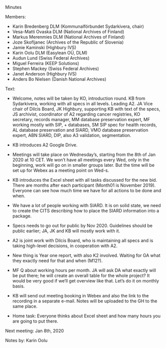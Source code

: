 Minutes

Members: 

- Karin Bredenberg DLM (Kommunalförbundet Sydarkivera, chair)
- Vesa-Matti Ovaska DLM (National Archives of Finland)
- Markus Merenmies DLM (National Archives of Finland)
- Joze Skofljanec (Archives of the Republic of Slovenia)
- Jamie Kaminski (Highbury IVS)
- Karin Oolu DLM (Easylean OÜ, DLM)
- Audun Lund (Swiss Federal Archives)
- Miguel Ferreira (KEEP Solutions)
- Stephen Mackey (Swiss Federal Archives)
- Janet Anderson (Highbury IVS)
- Anders Bo Nielsen (Danish National Archives)

Text:

- Welcome, notes will be taken by KO, introduction round. KB from Sydarkivera, working with all specs in all levels. Leading A2. JA Vice chair of Dilcis Board, JK Highbury, supporting KB with text of the specs, JS archivist, coordinator of A2 regarding cancer registries, KO secretary, records manager, MM database preservation expert, MF working mostly with SIP, + databases, SM SIP spec for health records, AL database preservation and SIARD, VMO database preservation expert, ABN SIARD, DIP, also A3 validation, segmentation.

- KB introduces A2 Google Drive.

- Meetings will take place on Wednesday’s, starting from the 8th of Jan 2020 at 10 CET. We won’t have all meetings every Wed, only in the beginning, work will go on in smaller groups later. But the time will be set up for Webex as a meeting point on Wed-s.  

- KB introduces the Excel sheet with all tasks discussed for the new bid. There are months after each participant (Month01 is November 2019). Everyone can see how much time we have for all actions to be done and when. 

- We have a lot of people working with SIARD. It is on solid state, we need to create the CITS describing how to place the SIARD information into a package. 

- Specs needs to go out for public by Nov 2020. Guidelines should be public earlier; JA, JK and KB will mostly work with it. 

- A2 is joint work with Dilcis Board, who is maintaining all specs and is taking high-level decisions, in cooperation with A2. 

- New thing is Year one report, with also K2 involved. Waiting for GA what they exactly need for that and when (M12?).

- MF Q about working hours per month. JA will ask DA what exactly will be put there; he will create an overall table for the whole project? It would be very good if we’ll get overview like that. Let’s do it on monthly basis. 

- KB will send out meeting booking in Webex and also the link to the recording in a separate e-mail. Notes will be uploaded to the GH to the same place. 

- Home task: Everyone thinks about Excel sheet and how many hours you are going to put there. 

Next meeting: Jan 8th, 2020

Notes by: Karin Oolu
